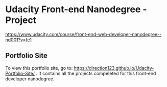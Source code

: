 # Udacity Front-end Nanodegree - Project 

https://www.udacity.com/course/front-end-web-developer-nanodegree--nd001?v=fe1

## Portfolio Site

To view this portfolio site, go to: https://direction123.github.io/Udacity-Portfolio-Site/ . It contains all the projects compeleted for this front-end developer nanodegree.